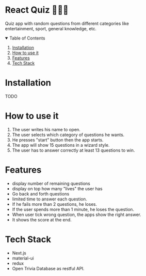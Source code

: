 # React Quiz  👨🏾‍🏫
Quiz app with random questions from different categories like entertainment, sport, general knowledge, etc.

<!-- TABLE OF CONTENTS -->
<details open="open">
  <summary>Table of Contents</summary>
  <ol>
	<li><a href="#installation">Installation</a></li>      
    <li><a href="#how-to-use-it">How to use it</a></li>      
	<li><a href="#features">Features</a></li>      
	<li><a href="#tech-stack">Tech Stack</a></li>      
  </ol>

# Installation 
TODO

# How to use it
1. The user writes his name to open.
2. The user selects which category of questions he wants.
3. He presses "start" button then the app starts.
4. The app will show 15 questions in a wizard style.
6. The user has to answer correctly at least 13 questions to win.


# Features
* display number of remaining questions
* display on top how many "lives" the user has
* Go back and forth questions
* limited time to answer each question.
* If he fails more than 2 questions, he loses.
* If the user spends more than 1 minute, he loses the question.
* When user tick wrong question, the apps show the right answer.
* It shows the score at the end.

# Tech Stack
* Next.js
* material-ui
* redux
* Open Trivia Database as restful API.